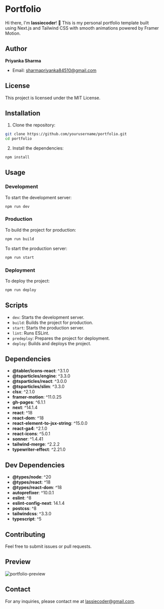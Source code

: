 # Portfolio

Hi there, I'm **lassiecoder**! 👋
This is my personal portfolio template built using Next.js and Tailwind CSS with smooth animations powered by Framer Motion.

## Author

**Priyanka Sharma**

- Email: sharmapriyanka84510@gmail.com

## License

This project is licensed under the MIT License.

## Installation

1. Clone the repository:

```bash
git clone https://github.com/yourusername/portfolio.git
cd portfolio
```

2. Install the dependencies:

```bash
npm install
```

## Usage

### Development

To start the development server:

```bash
npm run dev
```

### Production

To build the project for production:

```bash
npm run build
```

To start the production server:

```bash
npm run start
```

### Deployment

To deploy the project:

```bash
npm run deploy
```

## Scripts

- `dev`: Starts the development server.
- `build`: Builds the project for production.
- `start`: Starts the production server.
- `lint`: Runs ESLint.
- `predeploy`: Prepares the project for deployment.
- `deploy`: Builds and deploys the project.

## Dependencies

- **@tabler/icons-react**: ^3.1.0
- **@tsparticles/engine**: ^3.3.0
- **@tsparticles/react**: ^3.0.0
- **@tsparticles/slim**: ^3.3.0
- **clsx**: ^2.1.0
- **framer-motion**: ^11.0.25
- **gh-pages**: ^6.1.1
- **next**: ^14.1.4
- **react**: ^18
- **react-dom**: ^18
- **react-element-to-jsx-string**: ^15.0.0
- **react-ga4**: ^2.1.0
- **react-icons**: ^5.0.1
- **sonner**: ^1.4.41
- **tailwind-merge**: ^2.2.2
- **typewriter-effect**: ^2.21.0

## Dev Dependencies

- **@types/node**: ^20
- **@types/react**: ^18
- **@types/react-dom**: ^18
- **autoprefixer**: ^10.0.1
- **eslint**: ^8
- **eslint-config-next**: 14.1.4
- **postcss**: ^8
- **tailwindcss**: ^3.3.0
- **typescript**: ^5

## Contributing

Feel free to submit issues or pull requests.

## Preview

![portfolio-preview](https://github.com/lassiecoder/portfolio/assets/17312616/0d9c65b3-d9c4-4ead-9458-c9ab85f006d0)

## Contact

For any inquiries, please contact me at lassiecoder@gmail.com.
